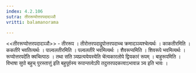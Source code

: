 ```yaml
---
index: 4.2.106
sutra: तीररूप्योत्तरपदादञ्ञौ
vritti: balamanorama

---
```

<<तीररूप्योत्तरपदादञ्ञौ>> - तीररूप । तीरोत्तरपदाद्रूपोत्तरपदाच्च क्रमादञ्ञ्यश्चेत्यर्थः । काकतीरमिति । ककतीरे भवतित्यर्थः । पाल्वलतीरमिति । पल्वलतीरे भवमित्यर्थः । शैवरूप्यमिति । शिवरूपे भवमित्यर्थः ।रूप्योत्तरपदे॑ति क्वचित्पाठः । तथा सति ञ्यप्रत्ययेयस्येति चे॑त्यकारलोपे द्वियकारं रूपम् । बाहुरूपमिति ।विभाषा सुपो बहुच् पुरस्तात्तु॑ इति बहुपूर्वस्य रूपान्तत्वेऽपि तदुत्तरपदकत्वाऽभावान्न ञ्य इति भावः । 